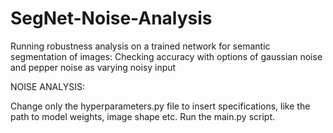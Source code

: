 # SegNet-Noise-Analysis
Running robustness analysis on a trained network for semantic segmentation of images: Checking accuracy with options of gaussian noise and pepper noise as varying noisy input

NOISE ANALYSIS: 

Change only the hyperparameters.py file to insert specifications, like the path to model weights, image shape etc. 
Run the main.py script. 

